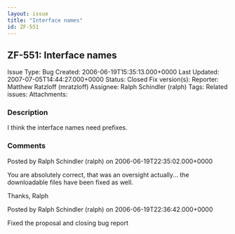 ```yaml
---
layout: issue
title: "Interface names"
id: ZF-551
---
```


ZF-551: Interface names
-----------------------

 Issue Type: Bug Created: 2006-06-19T15:35:13.000+0000 Last Updated: 2007-07-05T14:44:27.000+0000 Status: Closed Fix version(s): 
 Reporter:  Matthew Ratzloff (mratzloff)  Assignee:  Ralph Schindler (ralph)  Tags: 
 Related issues: 
 Attachments: 
### Description

I think the interface names need prefixes.

 

 

### Comments

Posted by Ralph Schindler (ralph) on 2006-06-19T22:35:02.000+0000

You are absolutely correct, that was an oversight actually... the downloadable files have been fixed as well.

Thanks, Ralph

 

 

Posted by Ralph Schindler (ralph) on 2006-06-19T22:36:42.000+0000

Fixed the proposal and closing bug report

 

 